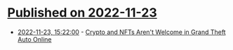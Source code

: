 # [Published on 2022-11-23](index.md)

* [2022-11-23, 15:22:00](https://games.slashdot.org/story/22/11/23/1522218/crypto-and-nfts-arent-welcome-in-grand-theft-auto-online?utm_source=rss1.0mainlinkanon&utm_medium=feed) - [Crypto and NFTs Aren't Welcome in Grand Theft Auto Online](https://games.slashdot.org/story/22/11/23/1522218/crypto-and-nfts-arent-welcome-in-grand-theft-auto-online?utm_source=rss1.0mainlinkanon&utm_medium=feed)
